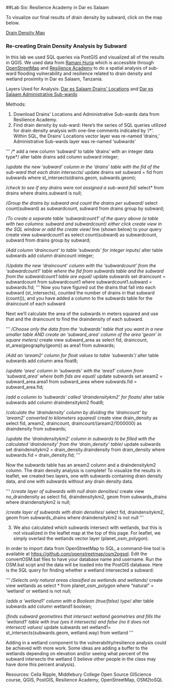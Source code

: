 ##Lab Six: Resilience Academy in Dar es Salaam 

To visualize our final results of drain density by subward, click on the map below.

[Drain Density Map](qgis2web_2019_10_24-16_05_38_137842/index.html)

### Re-creating Drain Density Analysis by Subward
In this lab we used SQL queries via PostGIS and visualized all of the results in QGIS. We used data from [Ramani Huria](http://ramanihuria.org/data/) which is accessible through [OpenStreetMap](https://www.openstreetmap.org/#map=4/38.01/-95.84) and [Resilience Academy](https://resilienceacademy.ac.tz/data/) to do a spatial analysis of sub-ward flooding vulnerability and resilience related to drain density and wetland proximity in Dar es Salaam, Tanzania. 

Layers Used for Analysis:
[Dar es Salaam Drains’ Locations](https://geonode.resilienceacademy.ac.tz/layers/geonode:drain_points) and 
[Dar es Salaam Administrative Sub-wards](https://geonode.resilienceacademy.ac.tz/layers/geonode:dar_es_salaam_subwards) 

Methods:
1) Download Drains’ Locations and Administrative Sub-wards data from Resilience Academy.
2) Find drain density by sub-ward:
Here’s the series of SQL queries utilized for drain density analysis with one-line comments indicated by ‘/*’. Within SQL, the Drains’ Locations vector layer was re-named ‘drains,’ Administrative Sub-wards layer was re-named ‘subwards’

'''
/* add a new column ‘subward’ to table ‘drains’ with an integer data type*/
alter table drains add column subward integer;

/*update the new ‘subward’ column in the ‘drains’ table with the fid of the sub-ward that each drain intersects*/
update drains
set subward = fid
from subwards
where st_intersects(drains.geom, subwards.geom);

/*check to see if any drains were not assigned a sub-ward fid*/
select* from drains
where drains.subward is null;

/*Group the drains by subward and count the drains per subward*/
select count(subward) as subwardcount, subward
from drains
group by subward;
 
/*To create a separate table ‘subwardcount1’ of the query above (a table with two columns: subward and subwardcount) either click create view in the SQL window or add the create view*/
line (shown below) to your query
create view subwardcount1 as
select count(subward) as subwardcount, subward 
from drains
group by subward;

/*Add column ‘draincount’ to table ‘subwards’ for integer inputs*/
alter table subwards add column draincount integer;

/*Update the new ‘draincount’ column with the ‘subwardcount’ from the ‘subwardcount1’ table where the fid from subwards table and the subward from the subwardcount1 table are equal*/
update subwards 
set draincount = subwardcount 
from subwardcount1 
where subwardcount1.subward = subwards.fid;
'''
Now you have figured out the drains that fall into each subward (st_intersects), counted the number of drains in that subward (count()), and you have added a column to the subwards table for the draincount of each subward

Next we’ll calculate the area of the subwards in meters squared and use that and the draincount to find the draindensity of each subward.

'''
/*Choose only the data from the ‘subwards’ table that you want in a new smaller table AND create an ‘subward_area’ column of the area ‘geom’ in square meters*/
create view subward_area as
select fid, draincount, st_area(geography(geom)) as area1 
from subwards;

/*Add an ‘aream2’ column for float values to table ‘subwards’*/
alter table subwards add column area float8;

/*update ‘area’ column in ‘subwards’ with the ‘area1’ column from ‘subward_area’ where both fids are equal*/
update subwards 
set aream2 = subward_area.area1 
from subward_area 
where subwards.fid = subward_area.fid;

/*add a column to ‘subwards’ called ‘draindensitykm2’ for floats*/
alter table subwards add column draindensitykm2 float8;

/*calculate the ‘draindensity’ column by dividing the ‘draincount’ by ‘aream2’ converted to kilometers squared*/
create view drain_density as
select fid, aream2, draincount, draincount/(aream2/1000000) as draindensity 
from subwards;

/*update the ‘draindensitykm2’ column in subwards to be filled with the calculated ‘draindensity’ from the ‘drain_density’ table*/
update subwards 
set draindensitykm2 = drain_density.draindensity 
from drain_density
where subwards.fid = drain_density.fid;
'''

Now the subwards table has an aream2 column and a draindensitykm2 column. The drain density analysis is complete! To visualize the results in leaflet, we created two layers, one with subwards containing drain density data, and one with subwards without any drain density data. 

'''
/*create layer of subwards with null drain densities*/
create view no_draindensity as
select fid, draindensitykm2, geom
from subwards_drains
where draindensitykm2 is null;

/*create layer of subwards with drain densities*/
select fid, draindensitykm2, geom
from subwards_drains
where draindensitykm2 is not null
'''

3) We also calculated which subwards intersect with wetlands, but this is not visualized in the leaflet map at the top of this page. For leaflet, we simply overlaid the wetlands vector layer (planet_osm_polygon). 

In order to import data from OpenStreetMap to SQL, a command-line tool is available at https://github.com/openstreetmap/osm2pgsql. Edit the convertOSM.bat files to have your database name and username. Run the OSM.bat scipt and the data will be loaded into the PostGIS database. 
Here is the SQL query for finding whether a wetland intersected a subward:

'''
/*Selects only natural areas classified as wetlands and wetlands*/
create view wetlands as
select *
from planet_osm_polygon
where “natural” = ‘wetland’
or wetland is not null;

/*adds a ‘wetland1’ column with a Boolean (true/false) type*/
alter table subwards add column wetland1 boolean;

/*finds subward geometires that intersect wetland geometries and fills the ‘wetland1’ table with true (yes it intersects) and false (no it does not intersect) values*/
update subwards
set wetland1= st_intersects(subwards.geom, wetland.way)
from wetland
'''

Adding in a wetland component to the vulnerability/resilience analysis could be achieved with more work. Some ideas are adding a buffer to the wetlands depending on elevation and/or seeing what percent of the subward intersects the wetland (I believe other people in the class may have done this percent analysis).

Resources:
Celia Ripple, Middlebury College Open Source GIScience course, QGIS, PostGIS, Resilience Academy, OpenStreetMap, OSM2toSQL

